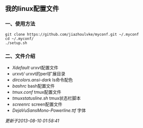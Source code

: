 ## 我的linux配置文件 ##

### 一、使用方法 ###

    git clone https://github.com/jiazhoulvke/myconf.git ~/.myconf
    cd ~/.myconf/
    ./setup.sh
    
### 二、文件介绍 ###

* *Xdefault* urxvt配置文件
* *urxvt/* urxvt的perl扩展目录
* *dircolors.ansi-dark* ls命令配色
* *bashrc* bash配置文件
* *tmux.conf* tmux配置文件
* *tmuxstatusline.sh* tmux状态栏脚本
* *screenrc* screen配置文件
* *DejaVuSansMono-Powerline.ttf* 字体


_更新于2013-08-10 01:58:41_
